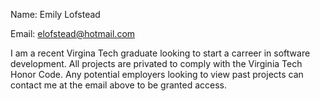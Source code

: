Name: Emily Lofstead

Email: elofstead@hotmail.com

I am a recent Virgina Tech graduate looking to start a carreer in software development.  All projects are privated to
comply with the Virginia Tech Honor Code.  Any potential employers looking to view past projects can contact me at
the email above to be granted access.
